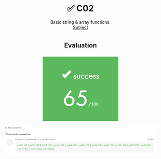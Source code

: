 # <h1 align="center"> :white_check_mark: C02</h1>
<p align="center">
Basic string & array functions.<br>
<a href="../Resources/Subjects/en.subject_C02.pdf">Subject</a>
</p>

# <h2 align="center"> Evaluation </h1>
<p align="center">
<a><img src="../Resources/Evals/grade_C02.png" alt="evaluation2" class="centerImage"/></a><br />
<a><img src="../Resources/Evals/grades_C02.png" alt="evaluation" width=1000 class="centerImage"/></a><br />
</p>
